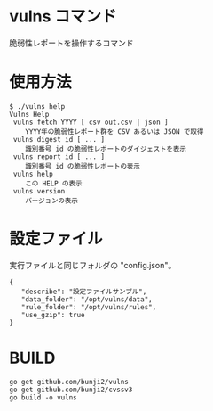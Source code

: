 # vulns コマンド

脆弱性レポートを操作するコマンド

# 使用方法

```
$ ./vulns help
Vulns Help
 vulns fetch YYYY [ csv out.csv | json ]
    YYYY年の脆弱性レポート群を CSV あるいは JSON で取得
 vulns digest id [ ... ]
    識別番号 id の脆弱性レポートのダイジェストを表示
 vulns report id [ ... ]
    識別番号 id の脆弱性レポートの表示
 vulns help
    この HELP の表示
 vulns version
    バージョンの表示
```

# 設定ファイル

実行ファイルと同じフォルダの "config.json"。

```
{
   "describe": "設定ファイルサンプル",
   "data_folder": "/opt/vulns/data",
   "rule_folder": "/opt/vulns/rules",
   "use_gzip": true
}
```

# BUILD

```
go get github.com/bunji2/vulns
go get github.com/bunji2/cvssv3
go build -o vulns
```
